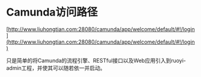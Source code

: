 # Camunda访问路径

[http://www.liuhongtian.com:28080/camunda/app/welcome/default/#!/login](http://www.liuhongtian.com:28080/camunda/app/welcome/default/#!/login)

只是简单的将Camunda的流程引擎、RESTful接口以及Web应用引入到ruoyi-admin工程，并使其可以随若依一并启动。
